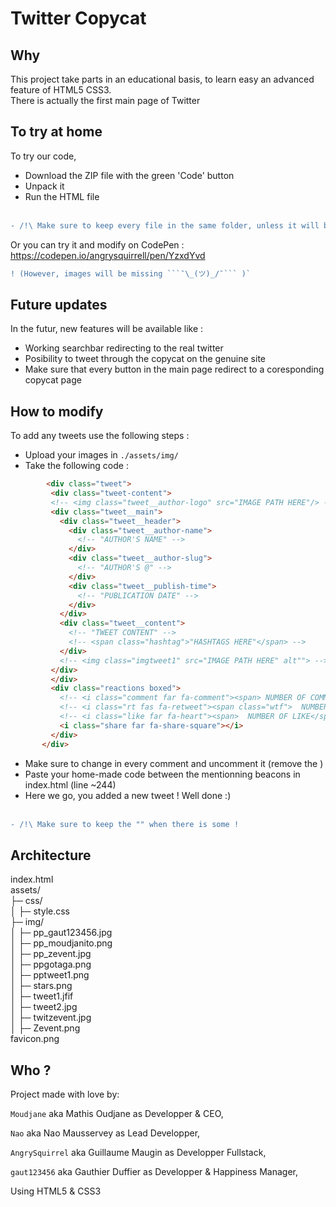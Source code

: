 # Twitter Copycat

## Why

This project take parts in an educational basis, to learn easy an advanced feature of HTML5 CSS3. <br>
There is actually the first main page of Twitter

## To try at home

To try our code,<br>
 - Download the ZIP file with the green 'Code' button 
 - Unpack it
 - Run the HTML file
<br><br>
```diff
- /!\ Make sure to keep every file in the same folder, unless it will break it.
```
Or you can try it and modify on CodePen : <br>
https://codepen.io/angrysquirrell/pen/YzxdYvd <br>
```diff
! (However, images will be missing ```¯\_(ツ)_/¯``` )`
```


## Future updates

In the futur, new features will be available like :
 - Working searchbar redirecting to the real twitter
 - Posibility to tweet through the copycat on the genuine site
 - Make sure that every button in the main page redirect to a coresponding copycat page

## How to modify

To add any tweets use the following steps :
 - Upload your images in ```./assets/img/```
 - Take the following code :

 ```html
         <div class="tweet"> 
          <div class="tweet-content">
          <!-- <img class="tweet__author-logo" src="IMAGE PATH HERE"/> -->
          <div class="tweet__main">
            <div class="tweet__header">
              <div class="tweet__author-name">
                <!-- "AUTHOR'S NAME" -->
              </div>
              <div class="tweet__author-slug">
                <!-- "AUTHOR'S @" -->
              </div>
              <div class="tweet__publish-time">
                <!-- "PUBLICATION DATE" -->
              </div>
            </div>
            <div class="tweet__content">
              <!-- "TWEET CONTENT" -->
              <!-- <span class="hashtag">"HASHTAGS HERE"</span> -->
            </div>
            <!-- <img class="imgtweet1" src="IMAGE PATH HERE" alt""> -->
          </div>
          </div>
          <div class="reactions boxed">
            <!-- <i class="comment far fa-comment"><span> NUMBER OF COMMENTS </span></i> -->
            <!-- <i class="rt fas fa-retweet"><span class="wtf">  NUMBER OF RETWEET </span></i> -->
            <!-- <i class="like far fa-heart"><span>  NUMBER OF LIKE</span></i> -->
            <i class="share far fa-share-square"></i>
          </div>
        </div>  
  ```

 - Make sure to change in every comment and uncomment it (remove the <!-- # -->)
 - Paste your home-made code between the mentionning beacons in index.html (line ~244) 
 - Here we go, you added a new tweet ! Well done :)
<br><br>
  ```diff
  - /!\ Make sure to keep the "" when there is some !
  ```

## Architecture

index.html<br>
assets/<br>
├─ css/<br>
│  ├─ style.css<br>
├─ img/<br>
│  ├─ pp_gaut123456.jpg<br>
│  ├─ pp_moudjanito.png<br>
│  ├─ pp_zevent.jpg<br>
│  ├─ ppgotaga.png<br>
│  ├─ pptweet1.png<br>
│  ├─ stars.png<br>
│  ├─ tweet1.jfif<br>
│  ├─ tweet2.jpg<br>
│  ├─ twitzevent.jpg<br>
│  ├─ Zevent.png<br>
favicon.png<br>


## Who ?

Project made with love by:

```Moudjane``` aka Mathis Oudjane as Developper & CEO,

```Nao``` aka Nao Mausservey as Lead Developper,

```AngrySquirrel``` aka Guillaume Maugin as Developper Fullstack,

```gaut123456``` aka Gauthier Duffier as Developper & Happiness Manager,

Using HTML5 & CSS3
